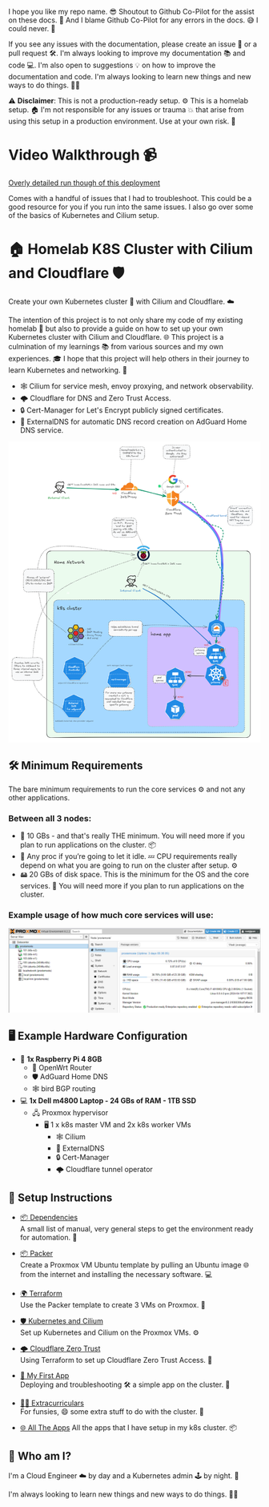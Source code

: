 I hope you like my repo name. 😎 Shoutout to Github Co-Pilot for the assist on these docs. 🤖 And I blame Github Co-Pilot for any errors in the docs. 😅 I could never. 🙌

If you see any issues with the documentation, please create an issue 🐛 or a pull request 🛠️. I'm always looking to improve my documentation 📚 and code 💻. I'm also open to suggestions 💡 on how to improve the documentation and code. I'm always looking to learn new things and new ways to do things. 📖✨

⚠️ **Disclaimer**: This is not a production-ready setup. ⚙️ This is a homelab setup. 🏠 I'm not responsible for any issues or trauma 💥 that arise from using this setup in a production environment. Use at your own risk. 🚨

# Video Walkthrough 📹

[Overly detailed run though of this deployment](https://www.youtube.com/watch?v=gD1FABxaHek)

Comes with a handful of issues that I had to troubleshoot.  This could be a good resource for you if you run into the same issues.  I also go over some of the basics of Kubernetes and Cilium setup.

# 🏠 Homelab K8S Cluster with Cilium and Cloudflare 🛡️

Create your own Kubernetes cluster 🚀 with Cilium and Cloudflare. ☁️

The intention of this project is to not only share my code of my existing homelab 💾 but also to provide a guide on how to set up your own Kubernetes cluster with Cilium and Cloudflare. 🌐 This project is a culmination of my learnings 📚 from various sources and my own experiences. 🎓 I hope that this project will help others in their journey to learn Kubernetes and networking. 🌱

- 🕸️ Cilium for service mesh, envoy proxying, and network observability.
- 🌩️ Cloudflare for DNS and Zero Trust Access.
- 🔒 Cert-Manager for Let's Encrypt publicly signed certificates.
- 🧩 ExternalDNS for automatic DNS record creation on AdGuard Home DNS service.

![Cluster Diagram](images/diagram.png)

## 🛠️ Minimum Requirements

The bare minimum requirements to run the core services ⚙️ and not any other applications.

### Between all 3 nodes:
- 💾 10 GBs - and that's really THE minimum. You will need more if you plan to run applications on the cluster. 📦
- 🧠 Any proc if you’re going to let it idle. 💤 CPU requirements really depend on what you are going to run on the cluster after setup. ⚙️
- 🖴 20 GBs of disk space. This is the minimum for the OS and the core services. 📀 You will need more if you plan to run applications on the cluster.

### Example usage of how much core services will use:

![nodes usage](images/proxmox-dash.png)

## 🖥️ Example Hardware Configuration

- 🥧 **1x Raspberry Pi 4 8GB**  
  - 🛜 OpenWrt Router
  - 🛡️ AdGuard Home DNS
  - 🕸️ bird BGP routing
- 💻 **1x Dell m4800 Laptop - 24 GBs of RAM - 1TB SSD**  
  - 🖧 Proxmox hypervisor
    - 🖥️ 1 x k8s master VM and 2x k8s worker VMs
      - 🕸️ Cilium
      - 🧩 ExternalDNS
      - 🔒 Cert-Manager
      - 🌩️ Cloudflare tunnel operator

## 📜 Setup Instructions

- [📦 Dependencies](./0-dependencies/)  
  A small list of manual, very general steps to get the environment ready for automation. 🔧
  
- [📦 Packer](1-packer/README.md)  
  Create a Proxmox VM Ubuntu template by pulling an Ubuntu image 🌐 from the internet and installing the necessary software. 💻
  
- [🌍 Terraform](2-terraform/README.md)  
  Use the Packer template to create 3 VMs on Proxmox. 💾

- [🛡️ Kubernetes and Cilium](3-k8s-setup/README.md)  
  Set up Kubernetes and Cilium on the Proxmox VMs. ⚙️

- [🌩️ Cloudflare Zero Trust](4-zero-trust/README.md)  
  Using Terraform to set up Cloudflare Zero Trust Access. 🔐

- [🎯 My First App](5-my-first-app/README.md)  
  Deploying and troubleshooting 🛠️ a simple app on the cluster. 🚀

- [🤹‍♂️ Extracurriculars](./6-extracurriculars)  
  For funsies, 😄 some extra stuff to do with the cluster. 🎉

- [🌐 All The Apps](7-all-the-apps/README.md)
  All the apps that I have setup in my k8s cluster. 📦

  
## 👤 Who am I?

I'm a Cloud Engineer ☁️ by day and a Kubernetes admin 🕹️ by night. 🌙

I'm always looking to learn new things and new ways to do things. 📖✨
